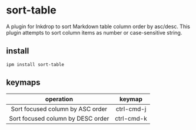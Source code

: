 # sort-table

A plugin for Inkdrop to sort Markdown table column order by asc/desc.
This plugin attempts to sort column items as number or case-sensitive string.

## install

`ipm install sort-table`

## keymaps

|             operation             |   keymap   |
|:---------------------------------:|:----------:|
| Sort focused column by ASC order  | ctrl-cmd-j |
| Sort focused column by DESC order | ctrl-cmd-k |
